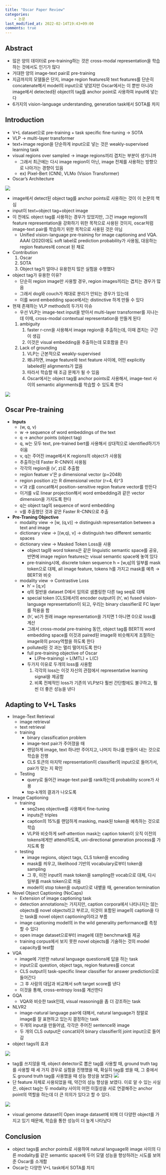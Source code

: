 ```yaml
---
title: "Oscar Paper Review"
categories:
    - 논문
last_modified_at: 2022-02-14T19:43+09:00
comments: true
---
```


## Abstract

- 많은 양의 데이터로 pre-training하는 것은 cross-modal representation을 학습 하는 것에서도 인기가 많다
- 거대한 양의 image-text pair로 pre-training
- 지금까지의 모델들은 단지, image region features와 text features를 단순히 concatenate해서 model의 input으로 넣었지만 Oscar에서는 이 뿐만 아니라 image에서 detected된 object의 tag를 anchor point로 사용하여 input에 넣는다
- 6가지의 vision-language understanding, generation task에서 SOTA를 차지

## Introduction

- V+L dataset으로 pre-training + task specific fine-tuning → SOTA
- VLP → multi-layer transformer
- text+image region을 단순하게 input으로 넣는 것은 weakly-supervised learning task
- visual regions over sampled → image regions끼리 겹치는 부분이 생기니까
    - 그래서 최근에는 다시 image region이 아닌, image 전체를 사용하는 방향으로 나아가는 경향이 있음
    - ex) Pixel-Bert (CNN), VLMo (Vision Transformer)
- Oscar’s Architecture
    
![](https://images.velog.io/images/staryunleegh/post/2be738de-c9f7-42f2-ab51-324d04447575/%E1%84%89%E1%85%B3%E1%84%8F%E1%85%B3%E1%84%85%E1%85%B5%E1%86%AB%E1%84%89%E1%85%A3%E1%86%BA%202022-01-28%20%E1%84%8B%E1%85%A9%E1%84%92%E1%85%AE%2010.26.18.png)
    
- image에서 detect된 object tag를 anchor points로 사용하는 것이 이 논문의 핵심
- input이 text+object tag+object image
- 이 전에도 object tag를 사용하는 경우가 있었지만, 그건 image regions의 feature representation을 강화하기 위한 목적으로 사용된 것이지, oscar처럼 image-text pair를 학습하기 위한 목적으로 사용된 것은 아님
    - Unified vision-language pre-training for image captioning and VQA. AAAI (2020)에도 soft label로 prediction probability가 사용됨, 대응하는 region features에 concat 된 채로
- Contribution
    1. Oscar
    2. SOTA
    3. Object tag가 얼마나 유용한지 많은 실험을 수행했다
- object tag가 유용한 이유?
    - 단순히 region image만 사용할 경우, region images끼리는 겹치는 경우가 많음
    - 그래서 dog와 couch가 제대로 분리가 안되는 경우가 있는데
    - 이를 word embedding space에서는 distinctive 하게 만들 수 있다
- 현재 존재하는 VLP methods의 두가지 이슈
    - 우선 VLP는 image-text input을 받아서 multi-layer transformer를 지나는데 이때, cross-modal contextual representation을 만들게 된다
    1. ambiguity
        1. faster r-cnn을 사용해서 image region을 추출하는데, 이때 겹치는 구간이 생김
        2. 이것은 visual embedding을 추출하는데 모호함을 준다
    2. Lack of grounding
        1. VLP는 근본적으로 weakly-supervised
        2. 왜냐하면, image feature와 text feature 사이에, 어떤 explicitly labeled된 alignments가 없음
        3. 따라서 학습할 때 조금 문제가 될 수 있음
        4. Oscar에서는 object tag를 anchor points로 사용해서, image-text 사이의 semantic alignments를 학습할 수 있도록 한다
    
![](https://images.velog.io/images/staryunleegh/post/c9150718-bbda-4494-9bf6-9f2663efc4b3/%E1%84%89%E1%85%B3%E1%84%8F%E1%85%B3%E1%84%85%E1%85%B5%E1%86%AB%E1%84%89%E1%85%A3%E1%86%BA%202022-01-28%20%E1%84%8B%E1%85%A9%E1%84%92%E1%85%AE%2011.25.52.png)
    

## Oscar Pre-training

- **Inputs**
    - (w, q, v)
    - w → sequence of word embeddings of the text
    - q → anchor points (object tag)
    - q, w는 모두 text, pre-trained bert를 사용해서 상대적으로 identified하기가 쉬움
    - v, q는 주어진 image에서 K regions의 object가 사용됨
    - 추출하는데 Faster R-CNN이 사용됨
    - 각각의 region을 (v’, z)로 추출함
    - region featuer v’은 p dimensional vector (p=2048)
    - region position z는 R dimensional vector (r=4, 6)^3
    - v’과 z를 concat해서 position-sensitive region feature vector를 만든다
    - 이거를 v로 linear projection해서 word embedding과 같은 vector dimension을 가지도록 한다
    - q는 object tag의 sequence of word embedding
    - v를 추출했던 것과 같은 Faster R-CNN으로 추출
- **Pre-Traning Objective**
    - modality view → [w, (q,v)] → distinguish representation between a text and image
    - dictionary view → [(w,q), v] → distinguish two different semantic spaces
    - dictionary view → Masked Token Loss을 사용
        - object tag와 word tokens은 같은 linguistic semantic space를 공유, 반면에 image region features는 visual semantic space에 놓여 있다
        - pre-training시에, discrete token sequence h = [w,q]의 일부를 mask token으로 대체, all image feature, tokens h를 가지고 mask를 예측 → BERT와 비슷
    - modality view → Contrastive Loss
        - h’ = [q,v]
        - q의 절반을 dataset D에서 임의로 샘플링한 다른 tag seq로 대체
        - special token [CLS]에서의 encoder output이 (h’, w) fused vision-language representation이 되고, 우리는 binary classifier로 FC layer를 적용을 함
        - (h’, w)가 원래 image representation을 가지면 1 아니면 0으로 loss를 계산
        - 그래서 cross-modal pre-training 동안, object tag를 BERT의 word embedding space를 이것과 paired된 image와 비슷해지게 조절하는 image와의 proxy역할을 하도록 한다
        - polluted된 것 과는 멀리 떨어지도록 한다
        - full pre-training objective of Oscar
            - L(Pre-training) = L(MTL) + L(C)
        - 두가지 이유로 두개의 loss를 사용함
            1. 각각의 loss는 이것 자신의 관점에서 representative learning signal을 제공함
            2. 비록 전체적인 loss가 기존의 VLP보다 훨씬 간단함에도 불구하고, 훨씬 더 좋은 성능을 낸다

## Adapting to V+L Tasks

- Image-Text Retrieval
    - image retrieval
    - text retrieval
    - training
        - binary classification problem
        - image-text pair가 주어졌을 때
        - 랜덤하게 image, text 하나만 주어지고, 나머지 하나를 만들어 내는 것으로 학습을 진행
        - CLS 토큰의 마지막 representation이 classifier의 input으로 들어가서, pair가 맞는 지 확인
    - Testing
        - query로 들어간 image-text pair를 rank하는데 probability score가 사용
        - top-k개의 결과가 나오도록
- Image Captioning
    - training
        - seq2seq objective를 사용해서 fine-tuning
        - inputs은 triples
        - caption의 15%를 랜덤하게 masking, mask된 token을 예측하는 것으로 학습
        - VLP와 비슷하게 self-attention mask는 caption token이 오직 이전의 tokens에게만 attend하도록, uni-directional generation process를 가지도록 함
    - testing
        - image regions, object tags, CLS token을 encoding
        - mask를 씌우고, likelihood 기반의 vocabulary로부터 token을 sampling
        - 그 후, 이전 input의 mask token을 sampling한 vocab으로 대체, 다시 일부를 mask token으로 씌움
        - model이 stop token을 output으로 내뱉을 때, generation termination
- Novel Object Captioning (NoCaps)
    - Extension of image captioning task
    - detection annotations는 가지지만, caption corpora에서 나타나지는 않는 objects를 novel objects라고 부르고, 이것이 포함된 image의 caption을 다는 task를 novel object captioning이라고 부름
    - image captioning model의 in the wild generality performance를 측정할 수 있다
    - open image dataset으로부터 image에 대한 benchmark를 제공
    - training corpus에서 보지 못한 novel objects를 기술하는 것의 model capacity를 test함
- VQA
    - image에 기반한 natural language questions에 답을 하는 task
    - input으로 question, object tags, region features를 concat
    - CLS output이 task-specific linear classifier for answer prediction으로 들어간다
    - 그 후 사람의 대답과 비교해서 soft target score를 낸다
    - 이것을 통해, cross-entropy loss를 계산한다
- GQA
    - VQA와 비슷한 task인데, visual reasoning을 좀 더 강조하는 task
- NLVR2
    - image-natural language pair에 대해서, natural language가 정말로 image를 잘 표현하고 있는지 결정하는 task
    - 두개의 input을 만들어냄, 각각은 주어진 sentence와 image
    - 두 개의 CLS output은 concat되어 binary classifier의 joint input으로 들어감
- object tags의 효과
    
 ![](https://images.velog.io/images/staryunleegh/post/11f62b14-cd38-4336-a1d2-1abe9a007868/%E1%84%89%E1%85%B3%E1%84%8F%E1%85%B3%E1%84%85%E1%85%B5%E1%86%AB%E1%84%89%E1%85%A3%E1%86%BA%202022-01-30%20%E1%84%8B%E1%85%A9%E1%84%92%E1%85%AE%2012.04.35.png)
    
- tag를 쓰지않을 때, object detector로 뽑은 tag를 사용할 때, ground truth tag를 사용할 때 세 가지 경우로 실험을 진행했을 때, 확실히 tag를 썼을 때, 그 중에서도 ground truth tag를 사용했을 때 성능 향상을 보였다
![](https://images.velog.io/images/staryunleegh/post/eed8dc39-e6d1-43f1-a138-bf66a6b5ceac/%E1%84%89%E1%85%B3%E1%84%8F%E1%85%B3%E1%84%85%E1%85%B5%E1%86%AB%E1%84%89%E1%85%A3%E1%86%BA%202022-01-30%20%E1%84%8B%E1%85%A9%E1%84%92%E1%85%AE%2012.26.59.png)
- 단 feature 자체로 사용되었을 때, 약간의 성능 향상을 보였다. 이로 알 수 있는 사실은, object tag는 두 modality 사이의 어떤 이질성을 서로 연결해주는 anchor point의 역할을 하는데 더 큰 의의가 있다고 할 수 있다.
        
![](https://images.velog.io/images/staryunleegh/post/fd7871aa-4c60-4267-bb17-35070e9ae5f2/%E1%84%89%E1%85%B3%E1%84%8F%E1%85%B3%E1%84%85%E1%85%B5%E1%86%AB%E1%84%89%E1%85%A3%E1%86%BA%202022-01-30%20%E1%84%8B%E1%85%A9%E1%84%92%E1%85%AE%202.42.26.png)
        
- visual genome dataset이 Open image dataset에 비해 더 다양한 object를 가지고 있기 때문에, 학습을 통한 성능이 더 높게 나타났다

## Conclusion

- object tags를 anchor points로 사용하여 natural language와 image 사이의 다른 modality를 같은 semantic space에 두어 모델 성능을 향상하려는 시도를 보여준 Oscar를 소개함
- Oscar는 다양한 V+L task에서 SOTA를 차지